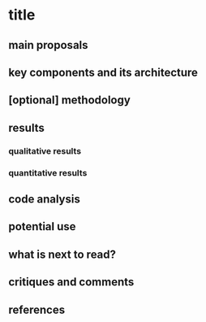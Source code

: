 # title

## main proposals

## key components and its architecture


## [optional] methodology

## results

### qualitative results

### quantitative results

## code analysis

## potential use

## what is next to read?

## critiques and comments

## references
